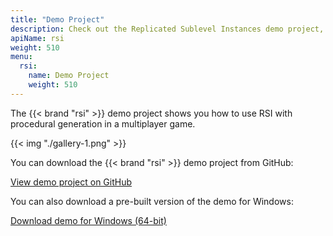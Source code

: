 ```yaml
---
title: "Demo Project"
description: Check out the Replicated Sublevel Instances demo project, which shows you how to use RSI with procedural generation.
apiName: rsi
weight: 510
menu:
  rsi:
    name: Demo Project
    weight: 510
---
```


The {{< brand "rsi" >}} demo project shows you how to use RSI with procedural generation in a multiplayer game.

{{< img "./gallery-1.png" >}}
<br/>

You can download the {{< brand "rsi" >}} demo project from GitHub:

<a href="https://github.com/RedpointGames/RSIDemo" target="_blank" class="btn btn-danger">View demo project on GitHub</a>

You can also download a pre-built version of the demo for Windows:

<a href="https://storage.googleapis.com/replicated-sublevel-instances-demo/RSIDemo-Win64.zip" target="_blank" class="btn btn-danger">Download demo for Windows (64-bit)</a>